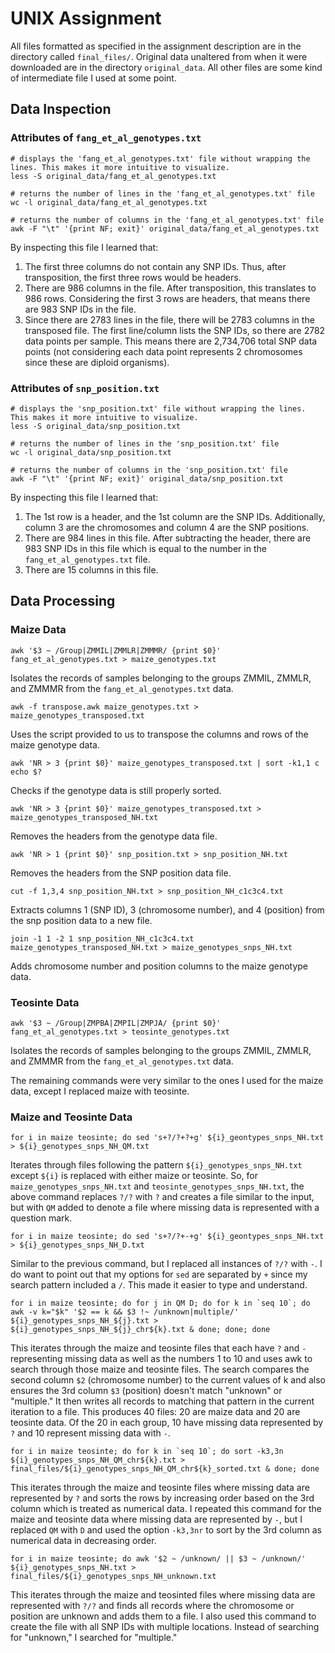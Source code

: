 # UNIX Assignment

All files formatted as specified in the assignment description are in the directory called `final_files/`. Original data unaltered from when it were downloaded are in the directory `original_data`. All other files are some kind of intermediate file I used at some point.

## Data Inspection

### Attributes of `fang_et_al_genotypes.txt`

```
# displays the 'fang_et_al_genotypes.txt' file without wrapping the lines. This makes it more intuitive to visualize.
less -S original_data/fang_et_al_genotypes.txt

# returns the number of lines in the 'fang_et_al_genotypes.txt' file
wc -l original_data/fang_et_al_genotypes.txt

# returns the number of columns in the 'fang_et_al_genotypes.txt' file
awk -F "\t" '{print NF; exit}' original_data/fang_et_al_genotypes.txt
```

By inspecting this file I learned that:

1. The first three columns do not contain any SNP IDs. Thus, after transposition, the first three rows would be headers.
2. There are 986 columns in the file. After transposition, this translates to 986 rows. Considering the first 3 rows are headers, that means there are 983 SNP IDs in the file.
3. Since there are 2783 lines in the file, there will be 2783 columns in the transposed file. The first line/column lists the SNP IDs, so there are 2782 data points per sample. This means there are 2,734,706 total SNP data points (not considering each data point represents 2 chromosomes since these are diploid organisms).

### Attributes of `snp_position.txt`

```
# displays the 'snp_position.txt' file without wrapping the lines. This makes it more intuitive to visualize.
less -S original_data/snp_position.txt

# returns the number of lines in the 'snp_position.txt' file
wc -l original_data/snp_position.txt

# returns the number of columns in the 'snp_position.txt' file
awk -F "\t" '{print NF; exit}' original_data/snp_position.txt
```

By inspecting this file I learned that:

1. The 1st row is a header, and the 1st column are the SNP IDs. Additionally, column 3 are the chromosomes and column 4 are the SNP positions.
2. There are 984 lines in this file. After subtracting the header, there are 983 SNP IDs in this file which is equal to the number in the `fang_et_al_genotypes.txt` file.
3. There are 15 columns in this file.

## Data Processing

### Maize Data

```
awk '$3 ~ /Group|ZMMIL|ZMMLR|ZMMMR/ {print $0}' fang_et_al_genotypes.txt > maize_genotypes.txt
```

Isolates the records of samples belonging to the groups ZMMIL, ZMMLR, and ZMMMR from the `fang_et_al_genotypes.txt` data.

```
awk -f transpose.awk maize_genotypes.txt > maize_genotypes_transposed.txt
```

Uses the script provided to us to transpose the columns and rows of the maize genotype data.

```
awk 'NR > 3 {print $0}' maize_genotypes_transposed.txt | sort -k1,1 c
echo $?
```

Checks if the genotype data is still properly sorted.

```
awk 'NR > 3 {print $0}' maize_genotypes_transposed.txt > maize_genotypes_transposed_NH.txt
```

Removes the headers from the genotype data file.

```
awk 'NR > 1 {print $0}' snp_position.txt > snp_position_NH.txt
```

Removes the headers from the SNP position data file.

```
cut -f 1,3,4 snp_position_NH.txt > snp_position_NH_c1c3c4.txt
```

Extracts columns 1 (SNP ID), 3 (chromosome number), and 4 (position) from the snp position data to a new file.

```
join -1 1 -2 1 snp_position_NH_c1c3c4.txt maize_genotypes_transposed_NH.txt > maize_genotypes_snps_NH.txt
```

Adds chromosome number and position columns to the maize genotype data.


### Teosinte Data

```
awk '$3 ~ /Group|ZMPBA|ZMPIL|ZMPJA/ {print $0}' fang_et_al_genotypes.txt > teosinte_genotypes.txt
```

Isolates the records of samples belonging to the groups ZMMIL, ZMMLR, and ZMMMR from the `fang_et_al_genotypes.txt` data.

The remaining commands were very similar to the ones I used for the maize data, except I replaced maize with teosinte.

### Maize and Teosinte Data

```
for i in maize teosinte; do sed 's+?/?+?+g' ${i}_geontypes_snps_NH.txt > ${i}_genotypes_snps_NH_QM.txt
```

Iterates through files following the pattern `${i}_genotypes_snps_NH.txt` except `${i}` is replaced with either maize or teosinte. So, for `maize_genotypes_snps_NH.txt` and `teosinte_genotypes_snps_NH.txt`, the above command replaces `?/?` with `?` and creates a file similar to the input, but with `QM` added to denote a file where missing data is represented with a question mark.

```
for i in maize teosinte; do sed 's+?/?+-+g' ${i}_geontypes_snps_NH.txt > ${i}_genotypes_snps_NH_D.txt
```

Similar to the previous command, but I replaced all instances of `?/?` with `-`. I do want to point out that my options for `sed` are separated by `+` since my search pattern included a `/`. This made it easier to type and understand.

```
for i in maize teosinte; do for j in QM D; do for k in `seq 10`; do awk -v k="$k" '$2 == k && $3 !~ /unknown|multiple/' ${i}_genotypes_snps_NH_${j}.txt > ${i}_genotypes_snps_NH_${j}_chr${k}.txt & done; done; done
```

This iterates through the maize and teosinte files that each have `?` and `-` representing missing data as well as the numbers 1 to 10 and uses awk to search through those maize and teosinte files. The search compares the second column `$2` (chromosome number) to the current values of k and also ensures the 3rd column `$3` (position) doesn't match "unknown" or "multiple." It then writes all records to matching that pattern in the current iteration to a file. This produces 40 files: 20 are maize data and 20 are teosinte data. Of the 20 in each group, 10 have missing data represented by `?` and 10 represent missing data with `-`.

```
for i in maize teosinte; do for k in `seq 10`; do sort -k3,3n ${i}_genotypes_snps_NH_QM_chr${k}.txt > final_files/${i}_genotypes_snps_NH_QM_chr${k}_sorted.txt & done; done
```

This iterates through the maize and teosinte files where missing data are represented by `?` and sorts the rows by increasing order based on the 3rd column which is treated as numerical data.
I repeated this command for the maize and teosinte data where missing data are represented by `-`, but I replaced `QM` with `D` and used the option `-k3,3nr` to sort by the 3rd column as numerical data in decreasing order.

```
for i in maize teosinte; do awk '$2 ~ /unknown/ || $3 ~ /unknown/' ${i}_genotypes_snps_NH.txt > final_files/${i}_genotypes_snps_NH_unknown.txt
```

This iterates through the maize and teosinted files where missing data are represented with `?/?` and finds all records where the chromosome or position are unknown and adds them to a file.
I also used this command to create the file with all SNP IDs with multiple locations. Instead of searching for "unknown," I searched for "multiple."

